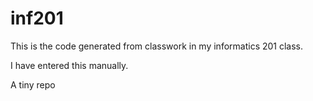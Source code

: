 # inf201
This is the code generated from classwork in my informatics 201 class.

I have entered this manually. 

A tiny repo 